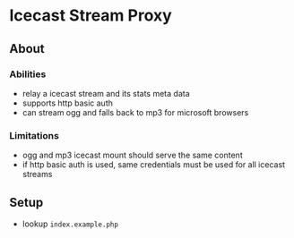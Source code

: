 # Icecast Stream Proxy

## About

### Abilities

- relay a icecast stream and its stats meta data
- supports http basic auth
- can stream ogg and falls back to mp3 for microsoft browsers

### Limitations

- ogg and mp3 icecast mount should serve the same content
- if http basic auth is used, same credentials must be used for all icecast streams

## Setup

- lookup `index.example.php`
